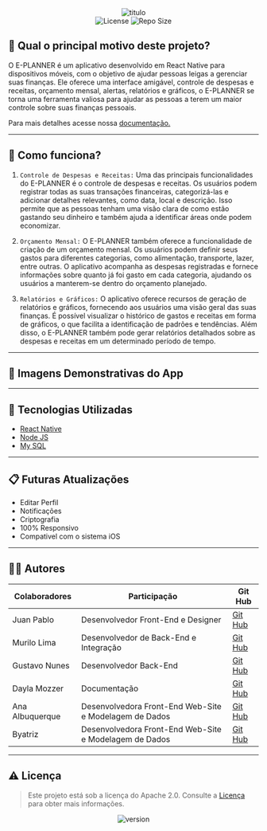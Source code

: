 <div align="center">
  <img src="https://github.com/Jpzinn654/E-PLANNER-MAIN/assets/106168706/93431be7-9f0f-4557-8d6a-7c1393cefb11" alt="titulo"/>
</div>

<div align="center">
  <img src="https://img.shields.io/crates/l/hexpm?style=for-the-badge" alt="License"/>
  <img src="https://img.shields.io/github/repo-size/Jpzinn654/E-PLANNER-MAIN?style=for-the-badge" alt="Repo Size"/>
</div>
 
  ## 📄 Qual o principal motivo deste projeto?
  
  O E-PLANNER é um aplicativo desenvolvido em React Native para dispositivos móveis, com o objetivo de ajudar pessoas leigas a gerenciar suas finanças. Ele oferece uma interface amigável, controle de despesas e receitas, orçamento mensal, alertas, relatórios e gráficos, o E-PLANNER se torna uma ferramenta valiosa para ajudar as pessoas a terem um maior controle sobre suas finanças pessoais.
  
  Para mais detalhes acesse nossa [documentação.](https://drive.google.com/file/d/1wvOkyUrZUXCpD4XrGfDMCwj8NvzD2TpN/view)
  
---

## 📒 Como funciona?

1. `Controle de Despesas e Receitas:`
Uma das principais funcionalidades do E-PLANNER é o controle de despesas e receitas. Os usuários podem registrar todas as suas transações financeiras, categorizá-las e adicionar detalhes relevantes, como data, local e descrição. Isso permite que as pessoas tenham uma visão clara de como estão gastando seu dinheiro e também ajuda a identificar áreas onde podem economizar.

2. `Orçamento Mensal:`
O E-PLANNER também oferece a funcionalidade de criação de um orçamento mensal. Os usuários podem definir seus gastos para diferentes categorias, como alimentação, transporte, lazer, entre outras. O aplicativo acompanha as despesas registradas e fornece informações sobre quanto já foi gasto em cada categoria, ajudando os usuários a manterem-se dentro do orçamento planejado.

3. `Relatórios e Gráficos:`
O aplicativo oferece recursos de geração de relatórios e gráficos, fornecendo aos usuários uma visão geral das suas finanças. É possível visualizar o histórico de gastos e receitas em forma de gráficos, o que facilita a identificação de padrões e tendências. Além disso, o E-PLANNER também pode gerar relatórios detalhados sobre as despesas e receitas em um determinado período de tempo.

---

## 📱 Imagens Demonstrativas do App

---

  ## 🚀 Tecnologias Utilizadas
  
  - [React Native](https://reactnative.dev/)
  - [Node JS](https://nodejs.org/en/)
  - [My SQL](https://mysql.com)

---
  
  ## 📋 Futuras Atualizações
  
  * Editar Perfil
  * Notificações
  * Criptografia
  * 100% Responsivo
  * Compativel com o sistema iOS
 
---
  
  ## 👨‍💻 Autores
  
  | Colaboradores                            | Participação                                             |Git Hub                                                           |
| ------------------------------------------- | ------------------------------------------------------------------ | ----------------------------------------------------- |
| Juan Pablo                            | Desenvolvedor Front-End e Designer                            |[Git Hub](https://github.com/Jpzinn654)                           |
| Murilo Lima                            | Desenvolvedor de Back-End e Integração                             |[Git Hub](https://github.com/MuriloJLima)                   |
| Gustavo Nunes                            | Desenvolvedor Back-End                            |[Git Hub](https://github.com/Nunesxntj)                        |
| Dayla Mozzer                            | Documentação                            |[Git Hub](https://github.com/Daymozzer)                                                   |
| Ana  Albuquerque                    | Desenvolvedora Front-End Web-Site  e Modelagem de Dados                            |[Git Hub](https://github.com/AnaAlbuquerque28) |
| Byatriz                             | Desenvolvedora Front-End Web-Site  e Modelagem de Dados                            |[Git Hub](https://github.com/Bya61)            |
  
---

## ⚠️ Licença

> Este projeto está sob a licença do Apache 2.0. Consulte a [Licença](https://www.apache.org/licenses/LICENSE-2.0) para obter mais informações.
  
 <div align="center">
  <img src="https://img.shields.io/github/package-json/v/Jpzinn654/E-PLANNER-MAIN/main?color=a&label=App+Version&style=for-the-badge" alt="version"/>
</div>
  
  
